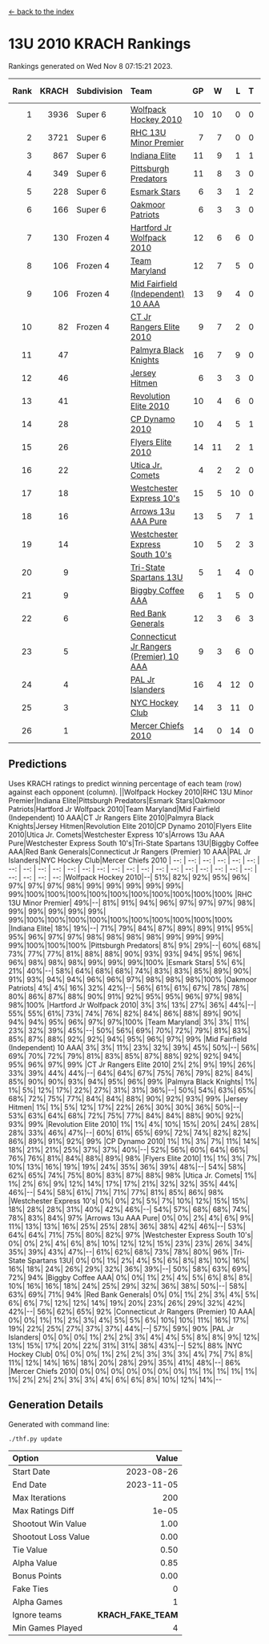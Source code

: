 [<- back to the index](readme.md)
# 13U 2010 KRACH Rankings
Rankings generated on Wed Nov  8 07:15:21 2023.

Rank|KRACH|Subdivision|Team|GP|W|L|T|OTW|OTL|SoS|Exp Wins|Win Diff
---:|---:|:---|:---|---:|---:|---:|---:|---:|---:|---:|---:|---:
1|3936|Super 6|[Wolfpack Hockey 2010](https://gamesheetstats.com/seasons/3664/teams/140960/schedule)|10|10|0|0|0|0|58|10.8|-0.0
2|3721|Super 6|[RHC 13U Minor Premier](https://gamesheetstats.com/seasons/3664/teams/140959/schedule)|7|7|0|0|1|0|73|7.8|-0.0
3|867|Super 6|[Indiana Elite](https://gamesheetstats.com/seasons/3664/teams/144350/schedule)|11|9|1|1|0|0|157|10.4|0.0
4|349|Super 6|[Pittsburgh Predators](https://gamesheetstats.com/seasons/3664/teams/140974/schedule)|11|8|3|0|0|0|256|8.9|0.0
5|228|Super 6|[Esmark Stars](https://gamesheetstats.com/seasons/3664/teams/140972/schedule)|6|3|1|2|0|0|269|4.9|0.0
6|166|Super 6|[Oakmoor Patriots](https://gamesheetstats.com/seasons/3664/teams/162748/schedule)|6|3|3|0|0|0|350|3.9|0.0
7|130|Frozen 4|[Hartford Jr Wolfpack 2010](https://gamesheetstats.com/seasons/3664/teams/140957/schedule)|12|6|6|0|0|2|1216|6.8|-0.0
8|106|Frozen 4|[Team Maryland](https://gamesheetstats.com/seasons/3664/teams/140976/schedule)|12|7|5|0|1|0|616|7.9|0.0
9|106|Frozen 4|[Mid Fairfield (Independent) 10 AAA](https://gamesheetstats.com/seasons/3664/teams/140956/schedule)|13|9|4|0|1|0|591|9.9|0.0
10|82|Frozen 4|[CT Jr Rangers Elite 2010](https://gamesheetstats.com/seasons/3664/teams/140955/schedule)|9|7|2|0|1|0|26|7.9|0.0
11|47||[Palmyra Black Knights](https://gamesheetstats.com/seasons/3664/teams/140973/schedule)|16|7|9|0|0|0|941|7.9|0.0
12|46||[Jersey Hitmen](https://gamesheetstats.com/seasons/3664/teams/140961/schedule)|6|3|3|0|0|1|90|3.9|0.0
13|41||[Revolution Elite 2010](https://gamesheetstats.com/seasons/3664/teams/140975/schedule)|10|4|6|0|0|0|454|4.9|0.0
14|28||[CP Dynamo 2010](https://gamesheetstats.com/seasons/3664/teams/140968/schedule)|10|4|5|1|0|1|78|5.4|0.0
15|26||[Flyers Elite 2010](https://gamesheetstats.com/seasons/3664/teams/140963/schedule)|14|11|2|1|0|0|8|12.4|0.0
16|22||[Utica Jr. Comets](https://gamesheetstats.com/seasons/3664/teams/140970/schedule)|4|2|2|0|1|0|36|2.9|0.0
17|18||[Westchester Express 10's](https://gamesheetstats.com/seasons/3664/teams/140967/schedule)|15|5|10|0|0|0|323|5.9|0.0
18|16||[Arrows 13u AAA Pure](https://gamesheetstats.com/seasons/3664/teams/140965/schedule)|13|5|7|1|0|0|585|6.4|0.0
19|14||[Westchester Express South 10's](https://gamesheetstats.com/seasons/3664/teams/140971/schedule)|10|5|2|3|0|0|15|7.4|0.0
20|9||[Tri-State Spartans 13U](https://gamesheetstats.com/seasons/3664/teams/144349/schedule)|5|1|4|0|1|0|234|1.9|0.0
21|9||[Biggby Coffee AAA](https://gamesheetstats.com/seasons/3664/teams/144347/schedule)|6|1|5|0|0|1|324|1.9|0.0
22|6||[Red Bank Generals](https://gamesheetstats.com/seasons/3664/teams/140962/schedule)|12|3|6|3|0|1|20|5.4|0.0
23|5||[Connecticut Jr Rangers (Premier) 10 AAA](https://gamesheetstats.com/seasons/3664/teams/140958/schedule)|9|3|6|0|0|0|23|3.9|0.0
24|4||[PAL Jr Islanders](https://gamesheetstats.com/seasons/3664/teams/140969/schedule)|16|4|12|0|0|0|25|4.9|0.0
25|3||[NYC Hockey Club](https://gamesheetstats.com/seasons/3664/teams/140966/schedule)|14|3|11|0|0|0|290|3.9|0.0
26|1||[Mercer Chiefs 2010](https://gamesheetstats.com/seasons/3664/teams/140964/schedule)|14|0|14|0|0|0|20|0.9|0.0

## Predictions
Uses KRACH ratings to predict winning percentage of each team (row) against each opponent (column).
||Wolfpack Hockey 2010|RHC 13U Minor Premier|Indiana Elite|Pittsburgh Predators|Esmark Stars|Oakmoor Patriots|Hartford Jr Wolfpack 2010|Team Maryland|Mid Fairfield (Independent) 10 AAA|CT Jr Rangers Elite 2010|Palmyra Black Knights|Jersey Hitmen|Revolution Elite 2010|CP Dynamo 2010|Flyers Elite 2010|Utica Jr. Comets|Westchester Express 10's|Arrows 13u AAA Pure|Westchester Express South 10's|Tri-State Spartans 13U|Biggby Coffee AAA|Red Bank Generals|Connecticut Jr Rangers (Premier) 10 AAA|PAL Jr Islanders|NYC Hockey Club|Mercer Chiefs 2010
| --: | --: | --: | --: | --: | --: | --: | --: | --: | --: | --: | --: | --: | --: | --: | --: | --: | --: | --: | --: | --: | --: | --: | --: | --: | --: | --: 
|Wolfpack Hockey 2010|--| 51%| 82%| 92%| 95%| 96%| 97%| 97%| 97%| 98%| 99%| 99%| 99%| 99%| 99%| 99%|100%|100%|100%|100%|100%|100%|100%|100%|100%|100%
|RHC 13U Minor Premier| 49%|--| 81%| 91%| 94%| 96%| 97%| 97%| 97%| 98%| 99%| 99%| 99%| 99%| 99%| 99%|100%|100%|100%|100%|100%|100%|100%|100%|100%|100%
|Indiana Elite| 18%| 19%|--| 71%| 79%| 84%| 87%| 89%| 89%| 91%| 95%| 95%| 96%| 97%| 97%| 98%| 98%| 98%| 98%| 99%| 99%| 99%| 99%|100%|100%|100%
|Pittsburgh Predators|  8%|  9%| 29%|--| 60%| 68%| 73%| 77%| 77%| 81%| 88%| 88%| 90%| 93%| 93%| 94%| 95%| 96%| 96%| 98%| 98%| 98%| 99%| 99%| 99%|100%
|Esmark Stars|  5%|  6%| 21%| 40%|--| 58%| 64%| 68%| 68%| 74%| 83%| 83%| 85%| 89%| 90%| 91%| 93%| 94%| 94%| 96%| 96%| 97%| 98%| 98%| 98%|100%
|Oakmoor Patriots|  4%|  4%| 16%| 32%| 42%|--| 56%| 61%| 61%| 67%| 78%| 78%| 80%| 86%| 87%| 88%| 90%| 91%| 92%| 95%| 95%| 96%| 97%| 98%| 98%|100%
|Hartford Jr Wolfpack 2010|  3%|  3%| 13%| 27%| 36%| 44%|--| 55%| 55%| 61%| 73%| 74%| 76%| 82%| 84%| 86%| 88%| 89%| 90%| 94%| 94%| 95%| 96%| 97%| 97%|100%
|Team Maryland|  3%|  3%| 11%| 23%| 32%| 39%| 45%|--| 50%| 56%| 69%| 70%| 72%| 79%| 81%| 83%| 85%| 87%| 88%| 92%| 92%| 94%| 95%| 96%| 97%| 99%
|Mid Fairfield (Independent) 10 AAA|  3%|  3%| 11%| 23%| 32%| 39%| 45%| 50%|--| 56%| 69%| 70%| 72%| 79%| 81%| 83%| 85%| 87%| 88%| 92%| 92%| 94%| 95%| 96%| 97%| 99%
|CT Jr Rangers Elite 2010|  2%|  2%|  9%| 19%| 26%| 33%| 39%| 44%| 44%|--| 64%| 64%| 67%| 75%| 76%| 79%| 82%| 84%| 85%| 90%| 90%| 93%| 94%| 95%| 96%| 99%
|Palmyra Black Knights|  1%|  1%|  5%| 12%| 17%| 22%| 27%| 31%| 31%| 36%|--| 50%| 54%| 63%| 65%| 68%| 72%| 75%| 77%| 84%| 84%| 88%| 90%| 92%| 93%| 99%
|Jersey Hitmen|  1%|  1%|  5%| 12%| 17%| 22%| 26%| 30%| 30%| 36%| 50%|--| 53%| 63%| 64%| 68%| 72%| 75%| 77%| 84%| 84%| 88%| 90%| 92%| 93%| 99%
|Revolution Elite 2010|  1%|  1%|  4%| 10%| 15%| 20%| 24%| 28%| 28%| 33%| 46%| 47%|--| 60%| 61%| 65%| 69%| 72%| 74%| 82%| 82%| 86%| 89%| 91%| 92%| 99%
|CP Dynamo 2010|  1%|  1%|  3%|  7%| 11%| 14%| 18%| 21%| 21%| 25%| 37%| 37%| 40%|--| 52%| 56%| 60%| 64%| 66%| 76%| 76%| 81%| 84%| 88%| 89%| 98%
|Flyers Elite 2010|  1%|  1%|  3%|  7%| 10%| 13%| 16%| 19%| 19%| 24%| 35%| 36%| 39%| 48%|--| 54%| 58%| 62%| 65%| 74%| 75%| 80%| 83%| 87%| 88%| 98%
|Utica Jr. Comets|  1%|  1%|  2%|  6%|  9%| 12%| 14%| 17%| 17%| 21%| 32%| 32%| 35%| 44%| 46%|--| 54%| 58%| 61%| 71%| 71%| 77%| 81%| 85%| 86%| 98%
|Westchester Express 10's|  0%|  0%|  2%|  5%|  7%| 10%| 12%| 15%| 15%| 18%| 28%| 28%| 31%| 40%| 42%| 46%|--| 54%| 57%| 68%| 68%| 74%| 78%| 83%| 84%| 97%
|Arrows 13u AAA Pure|  0%|  0%|  2%|  4%|  6%|  9%| 11%| 13%| 13%| 16%| 25%| 25%| 28%| 36%| 38%| 42%| 46%|--| 53%| 64%| 64%| 71%| 75%| 80%| 82%| 97%
|Westchester Express South 10's|  0%|  0%|  2%|  4%|  6%|  8%| 10%| 12%| 12%| 15%| 23%| 23%| 26%| 34%| 35%| 39%| 43%| 47%|--| 61%| 62%| 68%| 73%| 78%| 80%| 96%
|Tri-State Spartans 13U|  0%|  0%|  1%|  2%|  4%|  5%|  6%|  8%|  8%| 10%| 16%| 16%| 18%| 24%| 26%| 29%| 32%| 36%| 39%|--| 50%| 58%| 63%| 69%| 72%| 94%
|Biggby Coffee AAA|  0%|  0%|  1%|  2%|  4%|  5%|  6%|  8%|  8%| 10%| 16%| 16%| 18%| 24%| 25%| 29%| 32%| 36%| 38%| 50%|--| 58%| 63%| 69%| 71%| 94%
|Red Bank Generals|  0%|  0%|  1%|  2%|  3%|  4%|  5%|  6%|  6%|  7%| 12%| 12%| 14%| 19%| 20%| 23%| 26%| 29%| 32%| 42%| 42%|--| 56%| 62%| 65%| 92%
|Connecticut Jr Rangers (Premier) 10 AAA|  0%|  0%|  1%|  1%|  2%|  3%|  4%|  5%|  5%|  6%| 10%| 10%| 11%| 16%| 17%| 19%| 22%| 25%| 27%| 37%| 37%| 44%|--| 57%| 59%| 90%
|PAL Jr Islanders|  0%|  0%|  0%|  1%|  2%|  2%|  3%|  4%|  4%|  5%|  8%|  8%|  9%| 12%| 13%| 15%| 17%| 20%| 22%| 31%| 31%| 38%| 43%|--| 52%| 88%
|NYC Hockey Club|  0%|  0%|  0%|  1%|  2%|  2%|  3%|  3%|  3%|  4%|  7%|  7%|  8%| 11%| 12%| 14%| 16%| 18%| 20%| 28%| 29%| 35%| 41%| 48%|--| 86%
|Mercer Chiefs 2010|  0%|  0%|  0%|  0%|  0%|  0%|  0%|  1%|  1%|  1%|  1%|  1%|  1%|  2%|  2%|  2%|  3%|  3%|  4%|  6%|  6%|  8%| 10%| 12%| 14%|--

## Generation Details

Generated with command line:
```
./thf.py update
```

| Option | Value |
| :----- | ----: |
| Start Date | 2023-08-26 |
| End Date | 2023-11-05 |
| Max Iterations | 200 |
| Max Ratings Diff | 1e-05 |
| Shootout Win Value | 1.00 |
| Shootout Loss Value | 0.00 |
| Tie Value | 0.50 |
| Alpha Value | 0.85 |
| Bonus Points | 0.00 |
| Fake Ties | 0 |
| Alpha Games | 1 |
| Ignore teams | __KRACH_FAKE_TEAM__ |
| Min Games Played | 4 |

